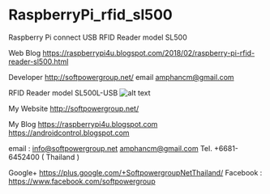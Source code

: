 # RaspberryPi_rfid_sl500
Raspberry Pi connect USB RFID Reader model SL500

Web Blog https://raspberrypi4u.blogspot.com/2018/02/raspberry-pi-rfid-reader-sl500.html

Developer http://softpowergroup.net/ 
email amphancm@gmail.com

RFID Reader model SL500L-USB
![alt text](https://4.bp.blogspot.com/-yXUJDtIr6wY/WnagKya31WI/AAAAAAAAxR0/G7au0oipXQISBgtpC7mAzQ3srt5ZAjBtgCLcBGAs/s200/sl500a.jpg)



My Website
http://softpowergroup.net/

My Blog
https://raspberrypi4u.blogspot.com
https://androidcontrol.blogspot.com

email : info@softpowergroup.net 
amphancm@gmail.com
Tel. +6681-6452400 ( Thailand )
 
Google+  https://plus.google.com/+SoftpowergroupNetThailand/
Facebook : https://www.facebook.com/softpowergroup
